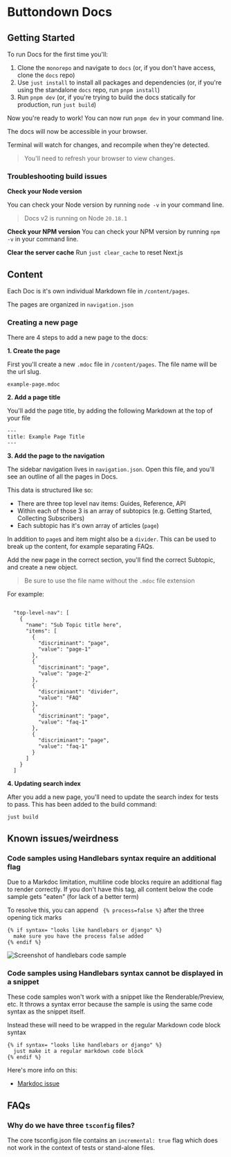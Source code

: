 <!-- Note that this file is public at https://github.com/buttondown/docs. -->

# Buttondown Docs

## Getting Started

To run Docs for the first time you'll:

1. Clone the `monorepo` and navigate to `docs` (or, if you don't have access, clone the `docs` repo)
2. Use `just install` to install all packages and dependencies (or, if you're using the standalone `docs` repo, run `pnpm install`)
3. Run `pnpm dev` (or, if you're trying to build the docs statically for production, run `just build`)

Now you're ready to work! You can now run `pnpm dev` in your command line.

The docs will now be accessible in your browser.

Terminal will watch for changes, and recompile when they're detected.

> You'll need to refresh your browser to view changes.

### Troubleshooting build issues

**Check your Node version**

You can check your Node version by running `node -v` in your command line.

> Docs v2 is running on Node `20.18.1`

**Check your NPM version**
You can check your NPM version by running `npm -v` in your command line.

**Clear the server cache**
Run `just clear_cache` to reset Next.js

## Content

Each Doc is it's own individual Markdown file in `/content/pages`.

The pages are organized in `navigation.json`

### Creating a new page

There are 4 steps to add a new page to the docs:

**1. Create the page**

First you'll create a new `.mdoc` file in `/content/pages`. The file name will be the url slug.

```
example-page.mdoc
```

**2. Add a page title**

You'll add the page title, by adding the following Markdown at the top of your file

```
---
title: Example Page Title
---
```

**3. Add the page to the navigation**

The sidebar navigation lives in `navigation.json`. Open this file, and you'll see an outline of all the pages in Docs.

This data is structured like so:

- There are three top level nav items: Guides, Reference, API
- Within each of those 3 is an array of subtopics (e.g. Getting Started, Collecting Subscribers)
- Each subtopic has it's own array of articles (`page`)

In addition to `page`s and item might also be a `divider`. This can be used to break up the content, for example separating FAQs.

Add the new page in the correct section, you'll find the correct Subtopic, and create a new object.

> Be sure to use the file name without the `.mdoc` file extension

For example:

```

  "top-level-nav": [
    {
      "name": "Sub Topic title here",
      "items": [
        {
          "discriminant": "page",
          "value": "page-1"
        },
        {
          "discriminant": "page",
          "value": "page-2"
        },
        {
          "discriminant": "divider",
          "value": "FAQ"
        },
        {
          "discriminant": "page",
          "value": "faq-1"
        },
        {
          "discriminant": "page",
          "value": "faq-1"
        }
      ]
    }
  ]
```

**4. Updating search index**

After you add a new page, you'll need to update the search index for tests to pass. This has been added to the build command:

```
just build
```

## Known issues/weirdness

### Code samples using Handlebars syntax require an additional flag

Due to a Markdoc limitation, multiline code blocks require an additional flag to render correctly. If you don't have this tag, all content below the code sample gets "eaten" (for lack of a better term)

To resolve this, you can append ` {% process=false %}` after the three opening tick marks

```
{% if syntax= "looks like handlebars or django" %}
  make sure you have the process false added
{% endif %}
```

![Screenshot of handlebars code sample](https://share.cleanshot.com/fNjxx5JD)

### Code samples using Handlebars syntax cannot be displayed in a snippet

These code samples won't work with a snippet like the Renderable/Preview, etc. It throws a syntax error because the sample is using the same code syntax as the snippet itself.

Instead these will need to be wrapped in the regular Markdown code block syntax

```
{% if syntax= "looks like handlebars or django" %}
  just make it a regular markdown code block
{% endif %}
```

Here's more info on this:

- [Markdoc issue](https://github.com/markdoc/markdoc/issues/72)

## FAQs

### Why do we have three `tsconfig` files?

The core tsconfig.json file contains an `incremental: true` flag which does not work in the context of tests or stand-alone files.
